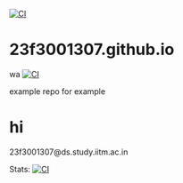 [![CI](https://github.com/23f3001307/23f3001307.github.io/actions/workflows/ci.yml/badge.svg)](https://github.com/23f3001307/23f3001307.github.io/actions/workflows/ci.yml)
# 23f3001307.github.io
wa
[![CI](https://github.com/23f3001307/23f3001307.github.io/actions/workflows/ci.yml/badge.svg)](https://github.com/23f3001307/23f3001307.github.io/actions/workflows/ci.yml)

example repo for example

<h1> hi </h1>
<!--email_off-->23f3001307@ds.study.iitm.ac.in<!--/email_off-->

Stats:
[![CI](https://github.com/23f3001307/23f3001307.github.io/actions/workflows/ci.yml/badge.svg)](https://github.com/23f3001307/23f3001307.github.io/actions/workflows/ci.yml)
